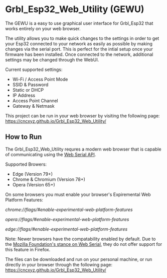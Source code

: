 # Grbl_Esp32_Web_Utility (GEWU)

The GEWU is a easy to use graphical user interface for Grbl_Esp32 that works entirely on your web browser.

The utility allows you to make quick changes to the settings in order to get your Esp32 connected to your network as easily as possible by making changes via the serial port. This is perfect for the intial setup once your firmware has been installed. Once connected to the network, additional settings may be changed through the WebUI.

Current supported settings:

 * Wi-Fi / Access Point Mode
 * SSID & Password
 * Static or DHCP
 * IP Address
 * Access Point Channel
 * Gateway & Netmask
 
This project can be run in your web browser by visiting the following page: https://cncxyz.github.io/Grbl_Esp32_Web_Utility/
 
## How to Run
 
The Grbl_Esp32_Web_Utility requres a modern web browser that is capable of communicating using the [Web Serial API](https://wicg.github.io/serial/).
 
Supported Browers:
 
  * Edge (Version 79+)
  * Chrome & Chromium (Version 78+)
  * Opera (Version 65+)
  
On some browsers you must enable your browser's Expiremental Web Platform Features:

*chrome://flags/#enable-experimental-web-platform-features*

*opera://flags/#enable-experimental-web-platform-features*

*edge://flags/#enable-experimental-web-platform-features*

Note: Newer browsers have the compatability enabled by default. Due to the [Mozilla Foundation's stance on Web Serial](https://github.com/mozilla/standards-positions/issues/336), they do not offer support for this feature in Firefox.

The files can be downloaded and run on your personal machine, or run directly in your browser through the following page: https://cncxyz.github.io/Grbl_Esp32_Web_Utility/ 
